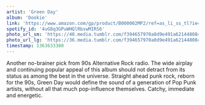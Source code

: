 ```yaml
---
artist: 'Green Day'
album: 'Dookie'
link: 'https://www.amazon.com/gp/product/B000002MP2/ref=as_li_ss_tl?ie=UTF8&amp;camp=1789&amp;creative=390957&amp;creativeASIN=B000002MP2&amp;linkCode=as2&amp;tag=besalbintheun-20'
spotify_id: '4uG8q3GPuWHQlRbswMIRS6'
photo_url_sm: 'https://40.media.tumblr.com/f394657970a0d9e491a621448084e2eb/tumblr_mjve27Mwsz1rsqbe7o1_100.jpg'
photo_url_lg: 'https://36.media.tumblr.com/f394657970a0d9e491a621448084e2eb/tumblr_mjve27Mwsz1rsqbe7o1_400.jpg'
timestamp: 1363633380
---
```

Another no-brainer pick from 90s Alternative Rock radio. The wide airplay and continuing popular appeal of this album should not detract from its status as among the best in the universe. Straight ahead punk rock, reborn for the 90s, Green Day would define the sound of a generation of Pop Punk artists, without all that much pop-influence themselves. Catchy, immediate and energetic.